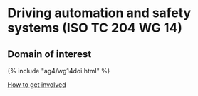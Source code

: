 # Driving automation and safety systems (ISO TC 204 WG 14)

## Domain of interest

{% include "ag4/wg14doi.html" %}

[How to get involved](../contact.md)
